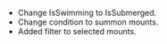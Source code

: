 * Change IsSwimming to IsSubmerged.
* Change condition to summon mounts.
* Added filter to selected mounts.